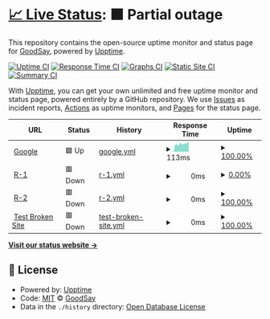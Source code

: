 # [📈 Live Status](https://GoodSay.github.io/t): <!--live status--> **🟧 Partial outage**

This repository contains the open-source uptime monitor and status page for [GoodSay](https://GoodSay.github.io/t), powered by [Upptime](https://github.com/upptime/upptime).

[![Uptime CI](https://github.com/GoodSay/t/workflows/Uptime%20CI/badge.svg)](https://github.com/GoodSay/t/actions?query=workflow%3A%22Uptime+CI%22)
[![Response Time CI](https://github.com/GoodSay/t/workflows/Response%20Time%20CI/badge.svg)](https://github.com/GoodSay/t/actions?query=workflow%3A%22Response+Time+CI%22)
[![Graphs CI](https://github.com/GoodSay/t/workflows/Graphs%20CI/badge.svg)](https://github.com/GoodSay/t/actions?query=workflow%3A%22Graphs+CI%22)
[![Static Site CI](https://github.com/GoodSay/t/workflows/Static%20Site%20CI/badge.svg)](https://github.com/GoodSay/t/actions?query=workflow%3A%22Static+Site+CI%22)
[![Summary CI](https://github.com/GoodSay/t/workflows/Summary%20CI/badge.svg)](https://github.com/GoodSay/t/actions?query=workflow%3A%22Summary+CI%22)

With [Upptime](https://upptime.js.org), you can get your own unlimited and free uptime monitor and status page, powered entirely by a GitHub repository. We use [Issues](https://github.com/GoodSay/t/issues) as incident reports, [Actions](https://github.com/GoodSay/t/actions) as uptime monitors, and [Pages](https://GoodSay.github.io/t) for the status page.

<!--start: status pages-->
<!-- This summary is generated by Upptime (https://github.com/upptime/upptime) -->
<!-- Do not edit this manually, your changes will be overwritten -->
<!-- prettier-ignore -->
| URL | Status | History | Response Time | Uptime |
| --- | ------ | ------- | ------------- | ------ |
| <img alt="" src="https://icons.duckduckgo.com/ip3/www.google.com.ico" height="13"> [Google](https://www.google.com) | 🟩 Up | [google.yml](https://github.com/GoodSay/t/commits/HEAD/history/google.yml) | <details><summary><img alt="Response time graph" src="./graphs/google/response-time-week.png" height="20"> 113ms</summary><br><a href="https://GoodSay.github.io/t/history/google"><img alt="Response time 109" src="https://img.shields.io/endpoint?url=https%3A%2F%2Fraw.githubusercontent.com%2FGoodSay%2Ft%2FHEAD%2Fapi%2Fgoogle%2Fresponse-time.json"></a><br><a href="https://GoodSay.github.io/t/history/google"><img alt="24-hour response time 221" src="https://img.shields.io/endpoint?url=https%3A%2F%2Fraw.githubusercontent.com%2FGoodSay%2Ft%2FHEAD%2Fapi%2Fgoogle%2Fresponse-time-day.json"></a><br><a href="https://GoodSay.github.io/t/history/google"><img alt="7-day response time 113" src="https://img.shields.io/endpoint?url=https%3A%2F%2Fraw.githubusercontent.com%2FGoodSay%2Ft%2FHEAD%2Fapi%2Fgoogle%2Fresponse-time-week.json"></a><br><a href="https://GoodSay.github.io/t/history/google"><img alt="30-day response time 155" src="https://img.shields.io/endpoint?url=https%3A%2F%2Fraw.githubusercontent.com%2FGoodSay%2Ft%2FHEAD%2Fapi%2Fgoogle%2Fresponse-time-month.json"></a><br><a href="https://GoodSay.github.io/t/history/google"><img alt="1-year response time 112" src="https://img.shields.io/endpoint?url=https%3A%2F%2Fraw.githubusercontent.com%2FGoodSay%2Ft%2FHEAD%2Fapi%2Fgoogle%2Fresponse-time-year.json"></a></details> | <details><summary><a href="https://GoodSay.github.io/t/history/google">100.00%</a></summary><a href="https://GoodSay.github.io/t/history/google"><img alt="All-time uptime 100.00%" src="https://img.shields.io/endpoint?url=https%3A%2F%2Fraw.githubusercontent.com%2FGoodSay%2Ft%2FHEAD%2Fapi%2Fgoogle%2Fuptime.json"></a><br><a href="https://GoodSay.github.io/t/history/google"><img alt="24-hour uptime 100.00%" src="https://img.shields.io/endpoint?url=https%3A%2F%2Fraw.githubusercontent.com%2FGoodSay%2Ft%2FHEAD%2Fapi%2Fgoogle%2Fuptime-day.json"></a><br><a href="https://GoodSay.github.io/t/history/google"><img alt="7-day uptime 100.00%" src="https://img.shields.io/endpoint?url=https%3A%2F%2Fraw.githubusercontent.com%2FGoodSay%2Ft%2FHEAD%2Fapi%2Fgoogle%2Fuptime-week.json"></a><br><a href="https://GoodSay.github.io/t/history/google"><img alt="30-day uptime 100.00%" src="https://img.shields.io/endpoint?url=https%3A%2F%2Fraw.githubusercontent.com%2FGoodSay%2Ft%2FHEAD%2Fapi%2Fgoogle%2Fuptime-month.json"></a><br><a href="https://GoodSay.github.io/t/history/google"><img alt="1-year uptime 99.99%" src="https://img.shields.io/endpoint?url=https%3A%2F%2Fraw.githubusercontent.com%2FGoodSay%2Ft%2FHEAD%2Fapi%2Fgoogle%2Fuptime-year.json"></a></details>
| <img alt="" src="https://icons.duckduckgo.com/ip3/5000.ico" height="13"> [R-1](51.210.128.134:5000/api/health) | 🟥 Down | [r-1.yml](https://github.com/GoodSay/t/commits/HEAD/history/r-1.yml) | <details><summary><img alt="Response time graph" src="./graphs/r-1/response-time-week.png" height="20"> 0ms</summary><br><a href="https://GoodSay.github.io/t/history/r-1"><img alt="Response time 0" src="https://img.shields.io/endpoint?url=https%3A%2F%2Fraw.githubusercontent.com%2FGoodSay%2Ft%2FHEAD%2Fapi%2Fr-1%2Fresponse-time.json"></a><br><a href="https://GoodSay.github.io/t/history/r-1"><img alt="24-hour response time 0" src="https://img.shields.io/endpoint?url=https%3A%2F%2Fraw.githubusercontent.com%2FGoodSay%2Ft%2FHEAD%2Fapi%2Fr-1%2Fresponse-time-day.json"></a><br><a href="https://GoodSay.github.io/t/history/r-1"><img alt="7-day response time 0" src="https://img.shields.io/endpoint?url=https%3A%2F%2Fraw.githubusercontent.com%2FGoodSay%2Ft%2FHEAD%2Fapi%2Fr-1%2Fresponse-time-week.json"></a><br><a href="https://GoodSay.github.io/t/history/r-1"><img alt="30-day response time 0" src="https://img.shields.io/endpoint?url=https%3A%2F%2Fraw.githubusercontent.com%2FGoodSay%2Ft%2FHEAD%2Fapi%2Fr-1%2Fresponse-time-month.json"></a><br><a href="https://GoodSay.github.io/t/history/r-1"><img alt="1-year response time 0" src="https://img.shields.io/endpoint?url=https%3A%2F%2Fraw.githubusercontent.com%2FGoodSay%2Ft%2FHEAD%2Fapi%2Fr-1%2Fresponse-time-year.json"></a></details> | <details><summary><a href="https://GoodSay.github.io/t/history/r-1">0.00%</a></summary><a href="https://GoodSay.github.io/t/history/r-1"><img alt="All-time uptime 0.02%" src="https://img.shields.io/endpoint?url=https%3A%2F%2Fraw.githubusercontent.com%2FGoodSay%2Ft%2FHEAD%2Fapi%2Fr-1%2Fuptime.json"></a><br><a href="https://GoodSay.github.io/t/history/r-1"><img alt="24-hour uptime 0.00%" src="https://img.shields.io/endpoint?url=https%3A%2F%2Fraw.githubusercontent.com%2FGoodSay%2Ft%2FHEAD%2Fapi%2Fr-1%2Fuptime-day.json"></a><br><a href="https://GoodSay.github.io/t/history/r-1"><img alt="7-day uptime 0.00%" src="https://img.shields.io/endpoint?url=https%3A%2F%2Fraw.githubusercontent.com%2FGoodSay%2Ft%2FHEAD%2Fapi%2Fr-1%2Fuptime-week.json"></a><br><a href="https://GoodSay.github.io/t/history/r-1"><img alt="30-day uptime 0.00%" src="https://img.shields.io/endpoint?url=https%3A%2F%2Fraw.githubusercontent.com%2FGoodSay%2Ft%2FHEAD%2Fapi%2Fr-1%2Fuptime-month.json"></a><br><a href="https://GoodSay.github.io/t/history/r-1"><img alt="1-year uptime 0.00%" src="https://img.shields.io/endpoint?url=https%3A%2F%2Fraw.githubusercontent.com%2FGoodSay%2Ft%2FHEAD%2Fapi%2Fr-1%2Fuptime-year.json"></a></details>
| <img alt="" src="https://icons.duckduckgo.com/ip3/5005.ico" height="13"> [R-2](51.210.128.134:5005/api/health) | 🟥 Down | [r-2.yml](https://github.com/GoodSay/t/commits/HEAD/history/r-2.yml) | <details><summary><img alt="Response time graph" src="./graphs/r-2/response-time-week.png" height="20"> 0ms</summary><br><a href="https://GoodSay.github.io/t/history/r-2"><img alt="Response time 0" src="https://img.shields.io/endpoint?url=https%3A%2F%2Fraw.githubusercontent.com%2FGoodSay%2Ft%2FHEAD%2Fapi%2Fr-2%2Fresponse-time.json"></a><br><a href="https://GoodSay.github.io/t/history/r-2"><img alt="24-hour response time 0" src="https://img.shields.io/endpoint?url=https%3A%2F%2Fraw.githubusercontent.com%2FGoodSay%2Ft%2FHEAD%2Fapi%2Fr-2%2Fresponse-time-day.json"></a><br><a href="https://GoodSay.github.io/t/history/r-2"><img alt="7-day response time 0" src="https://img.shields.io/endpoint?url=https%3A%2F%2Fraw.githubusercontent.com%2FGoodSay%2Ft%2FHEAD%2Fapi%2Fr-2%2Fresponse-time-week.json"></a><br><a href="https://GoodSay.github.io/t/history/r-2"><img alt="30-day response time 0" src="https://img.shields.io/endpoint?url=https%3A%2F%2Fraw.githubusercontent.com%2FGoodSay%2Ft%2FHEAD%2Fapi%2Fr-2%2Fresponse-time-month.json"></a><br><a href="https://GoodSay.github.io/t/history/r-2"><img alt="1-year response time 0" src="https://img.shields.io/endpoint?url=https%3A%2F%2Fraw.githubusercontent.com%2FGoodSay%2Ft%2FHEAD%2Fapi%2Fr-2%2Fresponse-time-year.json"></a></details> | <details><summary><a href="https://GoodSay.github.io/t/history/r-2">100.00%</a></summary><a href="https://GoodSay.github.io/t/history/r-2"><img alt="All-time uptime 100.00%" src="https://img.shields.io/endpoint?url=https%3A%2F%2Fraw.githubusercontent.com%2FGoodSay%2Ft%2FHEAD%2Fapi%2Fr-2%2Fuptime.json"></a><br><a href="https://GoodSay.github.io/t/history/r-2"><img alt="24-hour uptime 100.00%" src="https://img.shields.io/endpoint?url=https%3A%2F%2Fraw.githubusercontent.com%2FGoodSay%2Ft%2FHEAD%2Fapi%2Fr-2%2Fuptime-day.json"></a><br><a href="https://GoodSay.github.io/t/history/r-2"><img alt="7-day uptime 100.00%" src="https://img.shields.io/endpoint?url=https%3A%2F%2Fraw.githubusercontent.com%2FGoodSay%2Ft%2FHEAD%2Fapi%2Fr-2%2Fuptime-week.json"></a><br><a href="https://GoodSay.github.io/t/history/r-2"><img alt="30-day uptime 100.00%" src="https://img.shields.io/endpoint?url=https%3A%2F%2Fraw.githubusercontent.com%2FGoodSay%2Ft%2FHEAD%2Fapi%2Fr-2%2Fuptime-month.json"></a><br><a href="https://GoodSay.github.io/t/history/r-2"><img alt="1-year uptime 100.00%" src="https://img.shields.io/endpoint?url=https%3A%2F%2Fraw.githubusercontent.com%2FGoodSay%2Ft%2FHEAD%2Fapi%2Fr-2%2Fuptime-year.json"></a></details>
| <img alt="" src="https://icons.duckduckgo.com/ip3/thissitedoesnotexist.koj.co.ico" height="13"> [Test Broken Site](https://thissitedoesnotexist.koj.co) | 🟥 Down | [test-broken-site.yml](https://github.com/GoodSay/t/commits/HEAD/history/test-broken-site.yml) | <details><summary><img alt="Response time graph" src="./graphs/test-broken-site/response-time-week.png" height="20"> 0ms</summary><br><a href="https://GoodSay.github.io/t/history/test-broken-site"><img alt="Response time 0" src="https://img.shields.io/endpoint?url=https%3A%2F%2Fraw.githubusercontent.com%2FGoodSay%2Ft%2FHEAD%2Fapi%2Ftest-broken-site%2Fresponse-time.json"></a><br><a href="https://GoodSay.github.io/t/history/test-broken-site"><img alt="24-hour response time 0" src="https://img.shields.io/endpoint?url=https%3A%2F%2Fraw.githubusercontent.com%2FGoodSay%2Ft%2FHEAD%2Fapi%2Ftest-broken-site%2Fresponse-time-day.json"></a><br><a href="https://GoodSay.github.io/t/history/test-broken-site"><img alt="7-day response time 0" src="https://img.shields.io/endpoint?url=https%3A%2F%2Fraw.githubusercontent.com%2FGoodSay%2Ft%2FHEAD%2Fapi%2Ftest-broken-site%2Fresponse-time-week.json"></a><br><a href="https://GoodSay.github.io/t/history/test-broken-site"><img alt="30-day response time 0" src="https://img.shields.io/endpoint?url=https%3A%2F%2Fraw.githubusercontent.com%2FGoodSay%2Ft%2FHEAD%2Fapi%2Ftest-broken-site%2Fresponse-time-month.json"></a><br><a href="https://GoodSay.github.io/t/history/test-broken-site"><img alt="1-year response time 0" src="https://img.shields.io/endpoint?url=https%3A%2F%2Fraw.githubusercontent.com%2FGoodSay%2Ft%2FHEAD%2Fapi%2Ftest-broken-site%2Fresponse-time-year.json"></a></details> | <details><summary><a href="https://GoodSay.github.io/t/history/test-broken-site">100.00%</a></summary><a href="https://GoodSay.github.io/t/history/test-broken-site"><img alt="All-time uptime 100.00%" src="https://img.shields.io/endpoint?url=https%3A%2F%2Fraw.githubusercontent.com%2FGoodSay%2Ft%2FHEAD%2Fapi%2Ftest-broken-site%2Fuptime.json"></a><br><a href="https://GoodSay.github.io/t/history/test-broken-site"><img alt="24-hour uptime 100.00%" src="https://img.shields.io/endpoint?url=https%3A%2F%2Fraw.githubusercontent.com%2FGoodSay%2Ft%2FHEAD%2Fapi%2Ftest-broken-site%2Fuptime-day.json"></a><br><a href="https://GoodSay.github.io/t/history/test-broken-site"><img alt="7-day uptime 100.00%" src="https://img.shields.io/endpoint?url=https%3A%2F%2Fraw.githubusercontent.com%2FGoodSay%2Ft%2FHEAD%2Fapi%2Ftest-broken-site%2Fuptime-week.json"></a><br><a href="https://GoodSay.github.io/t/history/test-broken-site"><img alt="30-day uptime 100.00%" src="https://img.shields.io/endpoint?url=https%3A%2F%2Fraw.githubusercontent.com%2FGoodSay%2Ft%2FHEAD%2Fapi%2Ftest-broken-site%2Fuptime-month.json"></a><br><a href="https://GoodSay.github.io/t/history/test-broken-site"><img alt="1-year uptime 100.00%" src="https://img.shields.io/endpoint?url=https%3A%2F%2Fraw.githubusercontent.com%2FGoodSay%2Ft%2FHEAD%2Fapi%2Ftest-broken-site%2Fuptime-year.json"></a></details>

<!--end: status pages-->

[**Visit our status website →**](https://GoodSay.github.io/t)

## 📄 License

- Powered by: [Upptime](https://github.com/upptime/upptime)
- Code: [MIT](./LICENSE) © [GoodSay](https://GoodSay.github.io/t)
- Data in the `./history` directory: [Open Database License](https://opendatacommons.org/licenses/odbl/1-0/)
